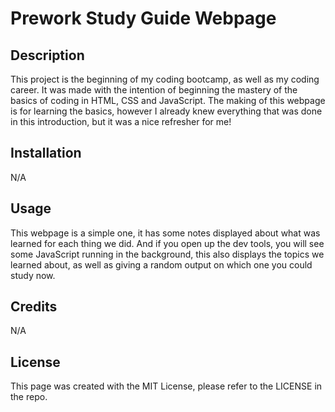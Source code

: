 # Prework Study Guide Webpage

## Description

This project is the beginning of my coding bootcamp, as well as my coding career. It was made with the intention of beginning the mastery of the basics of coding in HTML, CSS and JavaScript. The making of this webpage is for learning the basics, however I already knew everything that was done in this introduction, but it was a nice refresher for me!

## Installation

N/A

## Usage

This webpage is a simple one, it has some notes displayed about what was learned for each thing we did. And if you open up the dev tools, you will see some JavaScript running in the background, this also displays the topics we learned about, as well as giving a random output on which one you could study now.

## Credits

N/A

## License

This page was created with the MIT License, please refer to the LICENSE in the repo.
